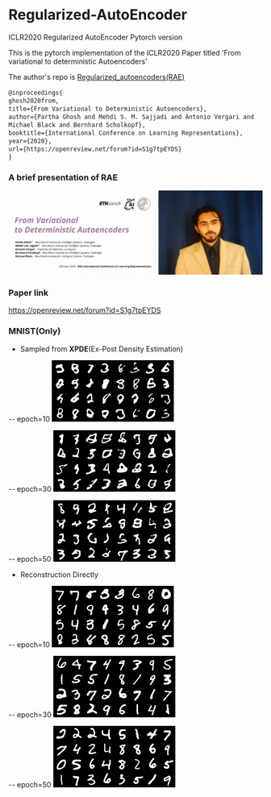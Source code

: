 # Regularized-AutoEncoder
ICLR2020 Regularized AutoEncoder Pytorch version

This is the pytorch implementation of the ICLR2020 Paper titled 'From variational to deterministic Autoencoders'

The author's repo is [Regularized_autoencoders(RAE)](https://github.com/ParthaEth/Regularized_autoencoders-RAE-) 

```
@inproceedings{
ghosh2020from,
title={From Variational to Deterministic Autoencoders},
author={Partha Ghosh and Mehdi S. M. Sajjadi and Antonio Vergari and Michael Black and Bernhard Scholkopf},
booktitle={International Conference on Learning Representations},
year={2020},
url={https://openreview.net/forum?id=S1g7tpEYDS}
}

```

### A brief presentation of RAE

[![Watch a presentation](utils/introduction.png)](https://www.youtube.com/embed/TiIuFt1KvJ4)

### Paper link

https://openreview.net/forum?id=S1g7tpEYDS


### MNIST(Only)

- Sampled from **XPDE**(Ex-Post Density Estimation)

-- epoch=10
![sampled epoch=10](train_result/images/sampled9.png)

-- epoch=30
![sampled epoch=30](train_result/images/sampled29.png)

-- epoch=50
![sampled epoch=50](train_result/images/sampled49.png)

- Reconstruction Directly

-- epoch=10
![reconstruct epoch=10](train_result/images/reconstruct9.png)

-- epoch=30
![reconstruct epoch=30](train_result/images/reconstruct29.png)

-- epoch=50
![reconstruct epoch=50](train_result/images/reconstruct49.png)


